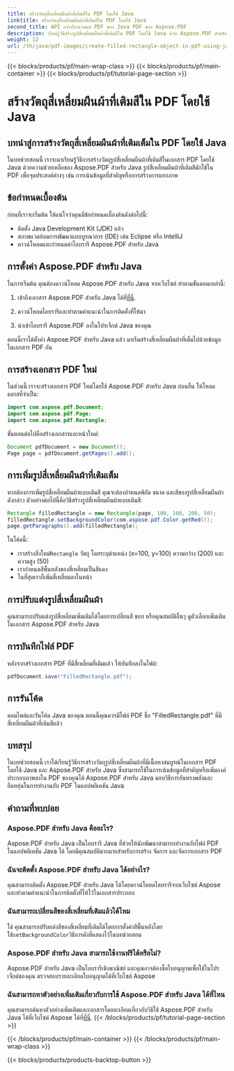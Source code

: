 ```yaml
---
title: สร้างวัตถุสี่เหลี่ยมผืนผ้าที่เติมสีใน PDF โดยใช้ Java
linktitle: สร้างวัตถุสี่เหลี่ยมผืนผ้าที่เติมสีใน PDF โดยใช้ Java
second_title: API การประมวลผล PDF ของ Java PDF ของ Aspose.PDF
description: เรียนรู้วิธีสร้างรูปสี่เหลี่ยมผืนผ้าที่เติมสีใน PDF โดยใช้ Java ด้วย Aspose.PDF สำหรับ Java บทช่วยสอนแบบทีละขั้นตอนพร้อมตัวอย่างโค้ด
weight: 12
url: /th/java/pdf-images/create-filled-rectangle-object-in-pdf-using-java/
---
```


{{< blocks/products/pf/main-wrap-class >}}
{{< blocks/products/pf/main-container >}}
{{< blocks/products/pf/tutorial-page-section >}}

# สร้างวัตถุสี่เหลี่ยมผืนผ้าที่เติมสีใน PDF โดยใช้ Java


## บทนำสู่การสร้างวัตถุสี่เหลี่ยมผืนผ้าที่เติมเต็มใน PDF โดยใช้ Java

ในบทช่วยสอนนี้ เราจะมาเรียนรู้วิธีการสร้างวัตถุรูปสี่เหลี่ยมผืนผ้าที่เติมสีในเอกสาร PDF โดยใช้ Java ด้วยความช่วยเหลือของ Aspose.PDF สำหรับ Java รูปสี่เหลี่ยมผืนผ้าที่เติมสีมักใช้ใน PDF เพื่อจุดประสงค์ต่างๆ เช่น การเน้นข้อมูลที่สำคัญหรือการสร้างการแยกภาพ

## ข้อกำหนดเบื้องต้น

ก่อนที่เราจะเริ่มต้น ให้แน่ใจว่าคุณมีข้อกำหนดเบื้องต้นดังต่อไปนี้:

- ติดตั้ง Java Development Kit (JDK) แล้ว
- สภาพแวดล้อมการพัฒนาแบบบูรณาการ (IDE) เช่น Eclipse หรือ IntelliJ
- ดาวน์โหลดและกำหนดค่าไลบรารี Aspose.PDF สำหรับ Java

## การตั้งค่า Aspose.PDF สำหรับ Java

ในการเริ่มต้น คุณต้องดาวน์โหลด Aspose.PDF สำหรับ Java จากเว็บไซต์ ทำตามขั้นตอนเหล่านี้:

1.  เข้าถึงเอกสาร Aspose.PDF สำหรับ Java ได้ที่[ที่นี่](https://reference.aspose.com/pdf/java/).

2. ดาวน์โหลดไลบรารีและทำตามคำแนะนำในการติดตั้งที่ให้มา

3. นำเข้าไลบรารี Aspose.PDF ลงในโปรเจ็กต์ Java ของคุณ

ตอนนี้เราได้ตั้งค่า Aspose.PDF สำหรับ Java แล้ว มาเริ่มสร้างสี่เหลี่ยมผืนผ้าที่เต็มไปด้วยข้อมูลในเอกสาร PDF กัน

## การสร้างเอกสาร PDF ใหม่

ในส่วนนี้ เราจะสร้างเอกสาร PDF ใหม่โดยใช้ Aspose.PDF สำหรับ Java ก่อนอื่น ให้โหลดคลาสที่จำเป็น:

```java
import com.aspose.pdf.Document;
import com.aspose.pdf.Page;
import com.aspose.pdf.Rectangle;
```

ขั้นตอนต่อไปคือสร้างเอกสารและหน้าใหม่:

```java
Document pdfDocument = new Document();
Page page = pdfDocument.getPages().add();
```

## การเพิ่มรูปสี่เหลี่ยมผืนผ้าที่เติมเต็ม

หากต้องการเพิ่มรูปสี่เหลี่ยมผืนผ้าแบบเติมสี คุณจะต้องกำหนดพิกัด ขนาด และสีของรูปสี่เหลี่ยมผืนผ้าดังกล่าว ตัวอย่างต่อไปนี้คือวิธีสร้างรูปสี่เหลี่ยมผืนผ้าแบบเติมสี:

```java
Rectangle filledRectangle = new Rectangle(page, 100, 100, 200, 50);
filledRectangle.setBackgroundColor(com.aspose.pdf.Color.getRed());
page.getParagraphs().add(filledRectangle);
```

ในโค้ดนี้:
-  เราสร้างสิ่งใหม่`Rectangle` วัตถุ โดยระบุตำแหน่ง (x=100, y=100) ความกว้าง (200) และความสูง (50)
- เรากำหนดสีพื้นหลังของสี่เหลี่ยมเป็นสีแดง
- ในที่สุดเราก็เพิ่มสี่เหลี่ยมลงในหน้า

## การปรับแต่งรูปสี่เหลี่ยมผืนผ้า

คุณสามารถปรับแต่งรูปสี่เหลี่ยมเพิ่มเติมได้โดยการเปลี่ยนสี ขอบ หรือคุณสมบัติอื่นๆ ดูตัวเลือกเพิ่มเติมในเอกสาร Aspose.PDF สำหรับ Java

## การบันทึกไฟล์ PDF

หลังจากสร้างเอกสาร PDF ที่มีสี่เหลี่ยมที่เติมแล้ว ให้บันทึกลงในไฟล์:

```java
pdfDocument.save("FilledRectangle.pdf");
```

## การรันโค้ด

คอมไพล์และรันโค้ด Java ของคุณ ตอนนี้คุณควรมีไฟล์ PDF ชื่อ "FilledRectangle.pdf" ที่มีสี่เหลี่ยมผืนผ้าที่เติมสีแล้ว

## บทสรุป

ในบทช่วยสอนนี้ เราได้เรียนรู้วิธีการสร้างวัตถุรูปสี่เหลี่ยมผืนผ้าที่มีเนื้อหาสมบูรณ์ในเอกสาร PDF โดยใช้ Java และ Aspose.PDF สำหรับ Java ซึ่งสามารถใช้ในการเน้นข้อมูลที่สำคัญหรือเพิ่มองค์ประกอบภาพลงใน PDF ของคุณได้ Aspose.PDF สำหรับ Java มอบวิธีการอันทรงพลังและยืดหยุ่นในการทำงานกับ PDF ในแอปพลิเคชัน Java

## คำถามที่พบบ่อย

### Aspose.PDF สำหรับ Java คืออะไร?

Aspose.PDF สำหรับ Java เป็นไลบรารี Java ที่ช่วยให้นักพัฒนาสามารถทำงานกับไฟล์ PDF ในแอปพลิเคชัน Java ได้ โดยมีคุณสมบัติมากมายสำหรับการสร้าง จัดการ และจัดการเอกสาร PDF

### ฉันจะติดตั้ง Aspose.PDF สำหรับ Java ได้อย่างไร?

คุณสามารถติดตั้ง Aspose.PDF สำหรับ Java ได้โดยดาวน์โหลดไลบรารีจากเว็บไซต์ Aspose และทำตามคำแนะนำในการติดตั้งที่ให้ไว้ในเอกสารประกอบ

### ฉันสามารถเปลี่ยนสีของสี่เหลี่ยมที่เติมแล้วได้ไหม

 ใช่ คุณสามารถปรับแต่งสีของสี่เหลี่ยมที่เติมได้โดยการตั้งค่าสีพื้นหลังโดยใช้`setBackgroundColor`วิธีการดังที่แสดงไว้ในบทช่วยสอน

### Aspose.PDF สำหรับ Java สามารถใช้งานฟรีได้หรือไม่?

Aspose.PDF สำหรับ Java เป็นไลบรารีเชิงพาณิชย์ และคุณอาจต้องซื้อใบอนุญาตเพื่อใช้ในโปรเจ็กต์ของคุณ ตรวจสอบรายละเอียดใบอนุญาตได้ที่เว็บไซต์ Aspose

### ฉันสามารถหาตัวอย่างเพิ่มเติมเกี่ยวกับการใช้ Aspose.PDF สำหรับ Java ได้ที่ไหน

 คุณสามารถค้นหาตัวอย่างเพิ่มเติมและเอกสารโดยละเอียดเกี่ยวกับวิธีใช้ Aspose.PDF สำหรับ Java ได้ที่เว็บไซต์ Aspose ได้ที่[ที่นี่](https://reference.aspose.com/pdf/java/).
{{< /blocks/products/pf/tutorial-page-section >}}

{{< /blocks/products/pf/main-container >}}
{{< /blocks/products/pf/main-wrap-class >}}

{{< blocks/products/products-backtop-button >}}
